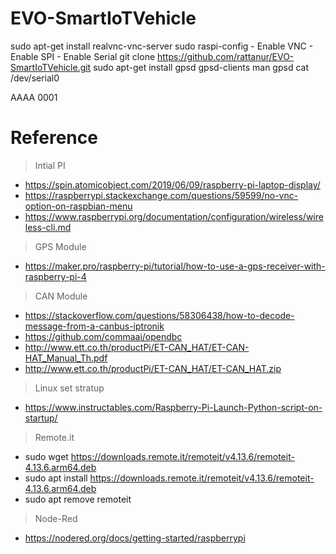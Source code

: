 # EVO-SmartIoTVehicle

sudo apt-get install realvnc-vnc-server
sudo raspi-config - Enable VNC - Enable SPI - Enable Serial
git clone https://github.com/rattanur/EVO-SmartIoTVehicle.git
sudo apt-get install gpsd gpsd-clients
man gpsd
cat /dev/serial0

AAAA 0001


# Reference

> Intial PI

- https://spin.atomicobject.com/2019/06/09/raspberry-pi-laptop-display/
- https://raspberrypi.stackexchange.com/questions/59599/no-vnc-option-on-raspbian-menu
- https://www.raspberrypi.org/documentation/configuration/wireless/wireless-cli.md

> GPS Module

- https://maker.pro/raspberry-pi/tutorial/how-to-use-a-gps-receiver-with-raspberry-pi-4

> CAN Module

- https://stackoverflow.com/questions/58306438/how-to-decode-message-from-a-canbus-iptronik
- https://github.com/commaai/opendbc
- http://www.ett.co.th/productPi/ET-CAN_HAT/ET-CAN-HAT_Manual_Th.pdf
- http://www.ett.co.th/productPi/ET-CAN_HAT/ET-CAN_HAT.zip

> Linux set stratup

- https://www.instructables.com/Raspberry-Pi-Launch-Python-script-on-startup/

> Remote.it

- sudo wget https://downloads.remote.it/remoteit/v4.13.6/remoteit-4.13.6.arm64.deb
- sudo apt install https://downloads.remote.it/remoteit/v4.13.6/remoteit-4.13.6.arm64.deb
- sudo apt remove remoteit

> Node-Red

- https://nodered.org/docs/getting-started/raspberrypi
